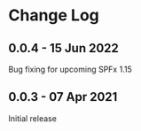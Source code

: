 # Change Log

## 0.0.4 - 15 Jun 2022

Bug fixing for upcoming SPFx 1.15

## 0.0.3 - 07 Apr 2021

Initial release
